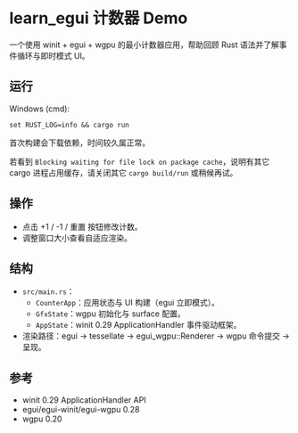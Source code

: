 # learn_egui 计数器 Demo

一个使用 winit + egui + wgpu 的最小计数器应用，帮助回顾 Rust 语法并了解事件循环与即时模式 UI。

## 运行

Windows (cmd):

```
set RUST_LOG=info && cargo run
```

首次构建会下载依赖，时间较久属正常。

若看到 `Blocking waiting for file lock on package cache`，说明有其它 cargo 进程占用缓存，请关闭其它 `cargo build/run` 或稍候再试。

## 操作

- 点击 +1 / -1 / 重置 按钮修改计数。
- 调整窗口大小查看自适应渲染。

## 结构

- `src/main.rs`：
  - `CounterApp`：应用状态与 UI 构建（egui 立即模式）。
  - `GfxState`：wgpu 初始化与 surface 配置。
  - `AppState`：winit 0.29 ApplicationHandler 事件驱动框架。
- 渲染路径：egui -> tessellate -> egui_wgpu::Renderer -> wgpu 命令提交 -> 呈现。

## 参考

- winit 0.29 ApplicationHandler API
- egui/egui-winit/egui-wgpu 0.28
- wgpu 0.20

